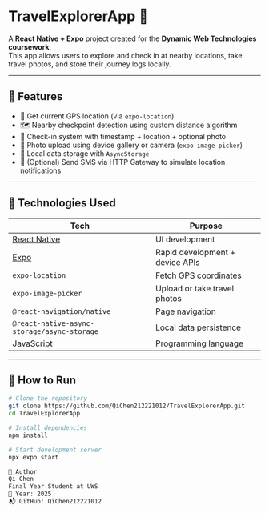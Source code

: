 # TravelExplorerApp 🧭

A **React Native + Expo** project created for the **Dynamic Web Technologies coursework**.  
This app allows users to explore and check in at nearby locations, take travel photos, and store their journey logs locally.

---

## 🌟 Features

- 📍 Get current GPS location (via `expo-location`)
- 🗺️ Nearby checkpoint detection using custom distance algorithm
- 🧾 Check-in system with timestamp + location + optional photo
- 📸 Photo upload using device gallery or camera (`expo-image-picker`)
- 💾 Local data storage with `AsyncStorage`
- 📡 (Optional) Send SMS via HTTP Gateway to simulate location notifications

---

## 🧩 Technologies Used

| Tech                                                     | Purpose                           |
|----------------------------------------------------------|-----------------------------------|
| [React Native](https://reactnative.dev/)                 | UI development                    |
| [Expo](https://expo.dev/)                                | Rapid development + device APIs  |
| `expo-location`                                          | Fetch GPS coordinates             |
| `expo-image-picker`                                      | Upload or take travel photos      |
| `@react-navigation/native`                               | Page navigation                   |
| `@react-native-async-storage/async-storage`              | Local data persistence            |
| JavaScript                                               | Programming language              |

---

## 🚀 How to Run

```bash
# Clone the repository
git clone https://github.com/QiChen212221012/TravelExplorerApp.git
cd TravelExplorerApp

# Install dependencies
npm install

# Start development server
npx expo start

👤 Author
Qi Chen
Final Year Student at UWS
📅 Year: 2025
📬 GitHub: QiChen212221012

